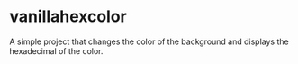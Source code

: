 # vanillahexcolor
A simple project that changes the color of the background and displays the hexadecimal of the color.
